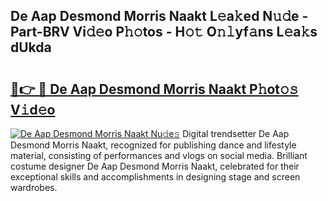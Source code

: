 ## De Aap Desmond Morris Naakt L𝚎a𝚔ed N𝚞𝚍e - Part-BRV Vi𝚍𝚎o P𝚑𝚘tos - H𝚘𝚝 O𝚗𝚕yf𝚊ns L𝚎a𝚔s dUkda

# <h2><a href="http://kfae0t.oniu.top/?m=De+Aap+Desmond+Morris+Naakt">🔗👉 🔴 De Aap Desmond Morris Naakt P𝚑ot𝚘𝚜 V𝚒d𝚎o</a></h2>

[![De Aap Desmond Morris Naakt Nu𝚍e𝚜](https://i.imgur.com/0qMVB7G.gif)](http://kfae0t.oniu.top/?m=De+Aap+Desmond+Morris+Naakt)
Digital trendsetter De Aap Desmond Morris Naakt, recognized for publishing dance and lifestyle material, consisting of performances and vlogs on social media. Brilliant costume designer De Aap Desmond Morris Naakt, celebrated for their exceptional skills and accomplishments in designing stage and screen wardrobes.  
